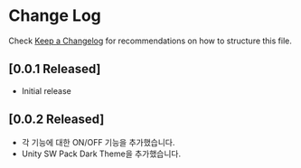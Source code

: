 # Change Log

Check [Keep a Changelog](https://github.com/sangwookyoo/vscode-unity-sw-pack/) for recommendations on how to structure this file.

## [0.0.1 Released]

- Initial release

## [0.0.2 Released]

- 각 기능에 대한 ON/OFF 기능을 추가했습니다.
- Unity SW Pack Dark Theme을 추가했습니다. 